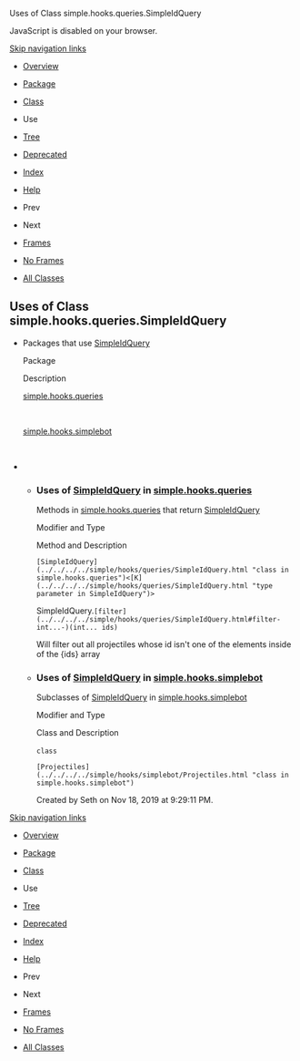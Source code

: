 Uses of Class simple.hooks.queries.SimpleIdQuery   <!-- try { if (location.href.indexOf('is-external=true') == -1) { parent.document.title="Uses of Class simple.hooks.queries.SimpleIdQuery"; } } catch(err) { } //-->

JavaScript is disabled on your browser.

[Skip navigation links](#skip.navbar.top "Skip navigation links")

*   [Overview](../../../../overview-summary.html)
*   [Package](../package-summary.html)
*   [Class](../../../../simple/hooks/queries/SimpleIdQuery.html "class in simple.hooks.queries")
*   Use
*   [Tree](../package-tree.html)
*   [Deprecated](../../../../deprecated-list.html)
*   [Index](../../../../index-files/index-1.html)
*   [Help](../../../../help-doc.html)

*   Prev
*   Next

*   [Frames](../../../../index.html?simple/hooks/queries/class-use/SimpleIdQuery.html)
*   [No Frames](SimpleIdQuery.html)

*   [All Classes](../../../../allclasses-noframe.html)

<!-- allClassesLink = document.getElementById("allclasses\_navbar\_top"); if(window==top) { allClassesLink.style.display = "block"; } else { allClassesLink.style.display = "none"; } //-->

Uses of Class  
simple.hooks.queries.SimpleIdQuery
--------------------------------------------------

*   Packages that use [SimpleIdQuery](../../../../simple/hooks/queries/SimpleIdQuery.html "class in simple.hooks.queries") 
    
    Package
    
    Description
    
    [simple.hooks.queries](#simple.hooks.queries)
    
     
    
    [simple.hooks.simplebot](#simple.hooks.simplebot)
    
     
    
*   *   ### Uses of [SimpleIdQuery](../../../../simple/hooks/queries/SimpleIdQuery.html "class in simple.hooks.queries") in [simple.hooks.queries](../../../../simple/hooks/queries/package-summary.html)
        
        Methods in [simple.hooks.queries](../../../../simple/hooks/queries/package-summary.html) that return [SimpleIdQuery](../../../../simple/hooks/queries/SimpleIdQuery.html "class in simple.hooks.queries") 
        
        Modifier and Type
        
        Method and Description
        
        `[SimpleIdQuery](../../../../simple/hooks/queries/SimpleIdQuery.html "class in simple.hooks.queries")<[K](../../../../simple/hooks/queries/SimpleIdQuery.html "type parameter in SimpleIdQuery")>`
        
        SimpleIdQuery.`[filter](../../../../simple/hooks/queries/SimpleIdQuery.html#filter-int...-)(int... ids)`
        
        Will filter out all projectiles whose id isn't one of the elements inside of the {ids} array
        
    *   ### Uses of [SimpleIdQuery](../../../../simple/hooks/queries/SimpleIdQuery.html "class in simple.hooks.queries") in [simple.hooks.simplebot](../../../../simple/hooks/simplebot/package-summary.html)
        
        Subclasses of [SimpleIdQuery](../../../../simple/hooks/queries/SimpleIdQuery.html "class in simple.hooks.queries") in [simple.hooks.simplebot](../../../../simple/hooks/simplebot/package-summary.html) 
        
        Modifier and Type
        
        Class and Description
        
        `class` 
        
        `[Projectiles](../../../../simple/hooks/simplebot/Projectiles.html "class in simple.hooks.simplebot")`
        
        Created by Seth on Nov 18, 2019 at 9:29:11 PM.
        

[Skip navigation links](#skip.navbar.bottom "Skip navigation links")

*   [Overview](../../../../overview-summary.html)
*   [Package](../package-summary.html)
*   [Class](../../../../simple/hooks/queries/SimpleIdQuery.html "class in simple.hooks.queries")
*   Use
*   [Tree](../package-tree.html)
*   [Deprecated](../../../../deprecated-list.html)
*   [Index](../../../../index-files/index-1.html)
*   [Help](../../../../help-doc.html)

*   Prev
*   Next

*   [Frames](../../../../index.html?simple/hooks/queries/class-use/SimpleIdQuery.html)
*   [No Frames](SimpleIdQuery.html)

*   [All Classes](../../../../allclasses-noframe.html)

<!-- allClassesLink = document.getElementById("allclasses\_navbar\_bottom"); if(window==top) { allClassesLink.style.display = "block"; } else { allClassesLink.style.display = "none"; } //-->